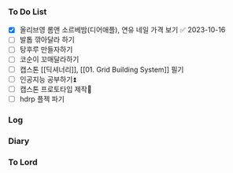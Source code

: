 ### To Do List
- [x] 올리브영 롬앤 소르베밤(디어애플), 연유 네일 가격 보기 ✅ 2023-10-16
- [ ] 발톱 깎아달라 하기
- [ ] 탕후루 만들자하기
- [ ] 코순이 꼬매달라하기
- [ ] 캡스톤 [[딕셔너리]], [[01. Grid Building System]] 필기
- [ ] 인공지능 공부하기⏫ 
- [ ] 캡스톤 프로토타입 제작🔼 
- [ ] hdrp 플젝 파기
### Log

### Diary

### To Lord
